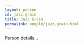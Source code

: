 ```yaml
---
layout: person
id: jazz.grain
title: Jazz Grain
permalink: people/jazz.grain.html
---
```


Person details...